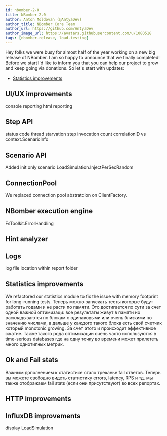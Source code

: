 ```yaml
---
id: nbomber-2-0
title: NBomber 2.0
author: Anton Moldovan (@AntyaDev)
author_title: NBomber Core Team
author_url: https://github.com/AntyaDev
author_image_url: https://avatars.githubusercontent.com/u/1080518
tags: [nbomber-release, load-testing]
---
```


Hey folks we were busy for almost half of the year working on a new big release of NBomber. I am so happy to announce that we finally completed! Before we start I'd like to inform you that you can help our project to grow and keep going via donations. So let's start with updates:

- [Statistics improvements](#statistics-improvements)

## UI/UX improvements
console reporting
html reporting

## Step API
status code
thread starvation
step invocation count
correlationID vs context.ScenarioInfo

## Scenario API
Added init only scenario
LoadSimulation.InjectPerSecRandom

## ConnectionPool
We replaced connection pool abstratcion on ClientFactory.

## NBomber execution engine
FsToolkit.ErrorHandling

## Hint analyzer

## Logs
log file location within report folder

## Statistics improvements
We refactored our statistics module to fix the issue with memory footprint for long-running tests. Теперь можно запускать тесты которые будут работать годами и не расти по памяти. Это достигается по сути за счет одной важной оптимизаци: все результаты живут в памяти но раскладываются по блокам с одинаковыми или очень близкими по значению числами, а дальше у каждого такого блока есть свой счетчик который monotonic growing. За счет этого и происходит эффективное сжатие. Также такого рода оптимизации очень часто используются в time-serious databases где на одну точку во времени может прилететь много однотипных метрик. 

## Ok and Fail stats
Важным дополнением к статистике стало треканье fail ответов. Теперь вы можете свободно видеть статистику errors, latency, RPS и тд. мы также отображаем fail stats (если они присутствуют) во всех репортах.

## HTTP improvements

## InfluxDB improvements
display LoadSimulation